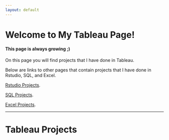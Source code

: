 ```yaml
---
layout: default
---
```


# Welcome to My Tableau Page!
#### This page is always growing ;)

On this page you will find projects that I have done in Tableau.

Below are links to other pages that contain projects that I have done in Rstudio, SQL, and Excel.

[Rstudio Projects](./index.html).

[SQL Projects](./another-page2.html).

[Excel Projects](./another-page3.html).

---
# Tableau Projects

